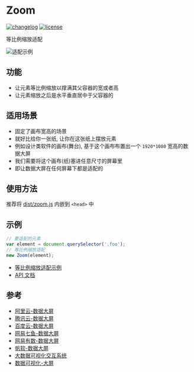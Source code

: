 # Zoom

[![changelog][changelog-image]][changelog-url] [![license][license-image]][license-url]

[license-image]: https://img.shields.io/github/license/ufologist/zoom.svg
[license-url]: https://github.com/ufologist/zoom/blob/master/LICENSE
[changelog-image]: https://img.shields.io/badge/CHANGE-LOG-blue.svg?style=flat-square
[changelog-url]: https://github.com/ufologist/zoom/blob/master/CHANGELOG.md

等比例缩放适配

![适配示例](https://user-images.githubusercontent.com/167221/80206541-132db880-865f-11ea-9bd1-c6a1e93992c6.png)

## 功能

* 让元素等比例缩放以撑满其父容器的宽或者高
* 让元素缩放之后是水平垂直居中于父容器的

## 适用场景

* 固定了画布宽高的场景
* 就好比给你一张纸, 让你在这张纸上摆放元素
* 例如设计类软件的画布(舞台), 基于这个画布布置出一个 `1920*1080` 宽高的数据大屏
* 我们需要将这个画布(纸)塞进任意尺寸的屏幕里
* 即让数据大屏在任何屏幕下都是适配的

## 使用方法

推荐将 [dist/zoom.js](./dist/zoom.js) 内嵌到 `<head>` 中

## 示例

```javascript
// 要适配的元素
var element = document.querySelector('.foo');
// 等比例缩放适配
new Zoom(element);
```

* [等比例缩放适配示例](https://ghcdn.rawgit.org/ufologist/zoom/master/test/zoom.html)
* [API 文档](https://ghcdn.rawgit.org/ufologist/zoom/master/docs/index.html)

## 参考

* [阿里云-数据大屏](https://data.aliyun.com/visual/datav)
* [腾讯云-数据大屏](https://cloud.tencent.com/product/tcv)
* [百度云-数据大屏](https://cloud.baidu.com/product/sugar.html)
* [网易七鱼-数据大屏](https://qiyukf.com/datamonitor)
* [网易有数-数据大屏](https://youdata.163.com/index/screen)
* [帆软-数据大屏](https://www.fanruan.com/finemax)
* [大数据可视化交互系统](https://www.raykite.com/productDetail/pro)
* [数据可视化-大屏](https://zhuanlan.zhihu.com/p/58762212)